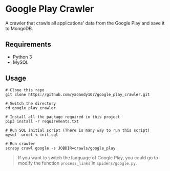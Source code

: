 # Google Play Crawler

A crawler that crawls all applications' data from the Google Play and save it to MongoDB.

## Requirements
- Python 3
- MySQL

## Usage

```shell
# Clone this repo
git clone https://github.com/yaoandy107/google_play_crawler.git

# Switch the directory
cd google_play_crawler

# Install all the package required in this project
pip3 install -r requirements.txt

# Run SQL initial script (There is many way to run this script)
mysql -uroot < init.sql

# Run crawler
scrapy crawl google -s JOBDIR=crawls/google_play
```

> If you want to switch the language of Google Play, you could go to modify the function `process_links` in `spiders/google.py`.
